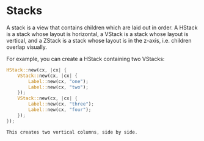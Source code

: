 # Stacks

A stack is a view that contains children which are laid out in order.
A HStack is a stack whose layout is horizontal, a VStack is a stack whose layout is vertical, and a ZStack is a stack whose layout is in the z-axis, i.e. children overlap visually.

For example, you can create a HStack containing two VStacks:

```rust
HStack::new(cx, |cx| {
    VStack::new(cx, |cx| {
        Label::new(cx, "one");
        Label::new(cx, "two");
    });
    VStack::new(cx, |cx| {
        Label::new(cx, "three");
        Label::new(cx, "four");
    });
});

This creates two vertical columns, side by side.
